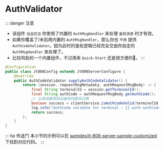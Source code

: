 # AuthValidator

::: danger 注意
- 该组件 `当且仅当` 你使用了内置的 `AuthMsgHandler` 来处理 `鉴权消息` 时才有效。
- 如果你覆盖了/未启用内置的 `AuthMsgHandler`，那么你也 `不用` 提供 `AuthCodeValidator`。因为此时的鉴权逻辑已经完全交由你自定的 `AuthMsgHandler` 来处理了。
- 比较鸡肋的一个内置组件，不过用来 `Quick-Start` 还是很方便的🤣。
:::

```java
@Configuration
public class Jt808Config extends Jt808ServerConfigure {
    @Override
    public AuthCodeValidator supplyAuthCodeValidator() {
        return (session, requestMsgMetadata, authRequestMsgBody) -> {
            final String terminalId = session.getTerminalId();
            final String authCode = authRequestMsgBody.getAuthCode();
            // 从其他服务验证鉴权码是否正确
            boolean success = clientService.isAuthCodeValid(terminalId, authCode);
            log.info("AuthCode validate for terminal : {} with authCode : {}, result: {}", terminalId, authCode, success);
            return success;
        };
    }
}
```

::: tip 传送门
本小节的示例可以在 [samples/jt-808-server-sample-customized](https://github.com/hylexus/jt-framework/tree/master/samples/jt-808-server-sample-customized) 下找到对应代码。
:::
